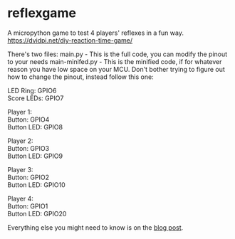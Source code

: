 # reflexgame
A micropython game to test 4 players' reflexes in a fun way. https://dvidpi.net/diy-reaction-time-game/

There's two files:
main.py - This is the full code, you can modify the pinout to your needs
main-minifed.py - This is the minified code, if for whatever reason you have low space on your MCU. Don't bother trying to figure out how to change the pinout, instead follow this one:

LED Ring: GPIO6 \
Score LEDs: GPIO7 

Player 1: \
Button: GPIO4 \
Button LED: GPIO8 

Player 2: \
Button: GPIO3 \
Button LED: GPIO9 

Player 3: \
Button: GPIO2 \
Button LED: GPIO10 

Player 4: \
Button: GPIO1 \
Button LED: GPIO20 

Everything else you might need to know is on the [blog post](https://dvidpi.net/diy-reaction-time-game/).

